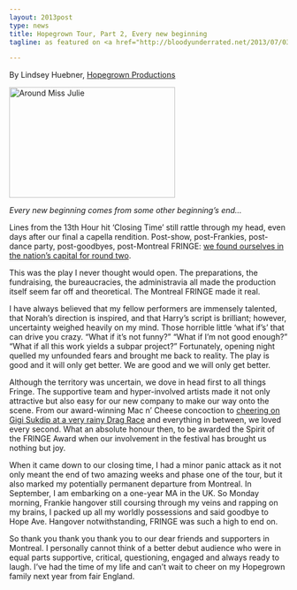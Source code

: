 ```yaml
---
layout: 2013post
type: news
title: Hopegrown Tour, Part 2, Every new beginning
tagline: as featured on <a href="http://bloodyunderrated.net/2013/07/03/hopegrown-tour-part-2-every-new-beginning/">Bloody Underrated</a>

---
```

<p>By Lindsey Huebner, <a href="http://www.hopegrown.ca/">Hopegrown Productions</a></p>

<p><img width="300" height="200" class="aligncenter size-medium wp-image-8529" alt="Around Miss Julie" src="https://bloodyunderrated.files.wordpress.com/2013/07/around-miss-julie.jpg?w=300&amp;h=200"></p>

<p><em>Every new beginning comes from some other beginning’s end…</em></p>

<p>Lines from the 13th Hour hit ‘Closing Time’ still rattle through my head, even days after our final a capella rendition. Post-show, post-Frankies, post-dance party, post-goodbyes, post-Montreal FRINGE: <a href="http://ottawafringe.com">we found ourselves in the nation’s capital for round two</a>.</p>

<p>This was the play I never thought would open. The preparations, the fundraising, the bureaucracies, the administravia all made the production itself seem far off and theoretical. The Montreal FRINGE made it real.</p>

<p>I have always believed that my fellow performers are immensely talented, that Norah’s direction is inspired, and that Harry’s script is brilliant; however, uncertainty weighed heavily on my mind. Those horrible little ‘what if’s’ that can drive you crazy. “What if it’s not funny?” “What if I’m not good enough?” “What if all this work yields a subpar project?” Fortunately, opening night quelled my unfounded fears and brought me back to reality. The play is good and it will only get better. We are good and we will only get better.</p>

<p>Although the territory was uncertain, we dove in head first to all things Fringe. The supportive team and hyper-involved artists made it not only attractive but also easy for our new company to make our way onto the scene. From our award-winning Mac n’ Cheese concoction to <a href="http://www.flickr.com/photos/cindylopez/9125058315/in/set-72157634305306904/">cheering on Gigi Sukdip at a very rainy Drag Race</a> and everything in between, we loved every second. What an absolute honour then, to be awarded the Spirit of the FRINGE Award when our involvement in the festival has brought us nothing but joy.</p>

<p>When it came down to our closing time, I had a minor panic attack as it not only meant the end of two amazing weeks and phase one of the tour, but it also marked my potentially permanent departure from Montreal. In September, I am embarking on a one-year MA in the UK. So Monday morning, Frankie hangover still coursing through my veins and rapping on my brains, I packed up all my worldly possessions and said goodbye to Hope Ave. Hangover notwithstanding, FRINGE was such a high to end on.</p>

<p>So thank you thank you thank you to our dear friends and supporters in Montreal. I personally cannot think of a better debut audience who were in equal parts supportive, critical, questioning, engaged and always ready to laugh. I’ve had the time of my life and can’t wait to cheer on my Hopegrown family next year from fair England.</p>

